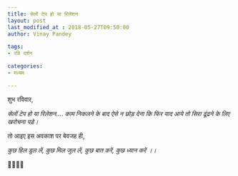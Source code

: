 ```yaml
---
title: सेलों टेप हो या रिलेशन
layout: post
last_modified_at : 2018-05-27T09:50:00
author: Vinay Pandey

tags:
- रवि दर्शन

categories:
- मध्यम

---
```


शुभ रविवार,

*सेलों टेप हो या रिलेशन*....
*काम निकलने के बाद ऐसे न छोड़ देना कि फिर याद आये तो सिरा ढूंढने के लिए खरोचना पड़े।*

तो आइए इस अवकाश पर बेवजह ही,

*कुछ हिल डुल लें,*
*कुछ मिल जुल लें,*
*कुछ बात करें,*
*कुछ ध्यान करें ।।*

🙏🌷🌷🙏
